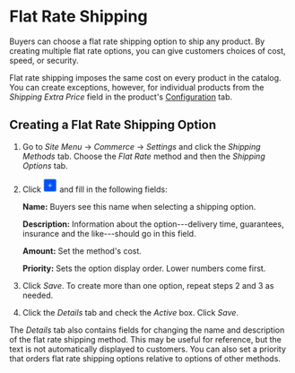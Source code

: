 # Flat Rate Shipping [](id=fixed-shipping-method)

Buyers can choose a flat rate shipping option to ship any product. By creating
multiple flat rate options, you can give customers choices of cost, speed, or
security.

Flat rate shipping imposes the same cost on every product in the catalog. You
can create exceptions, however, for individual products from the *Shipping Extra
Price* field in the product's
[Configuration](/web/commerce/documentation/-/knowledge_base/1-0/configuration#shipping)
tab.

## Creating a Flat Rate Shipping Option [](id=creating-a-flat-rate-shipping-option)

1.  Go to *Site Menu* &rarr; *Commerce* &rarr; *Settings* and click the
    *Shipping Methods* tab. Choose the *Flat Rate* method and then the *Shipping
    Options* tab.

2.  Click ![Add](../../images/icon-add.png) and fill in the following fields:

    **Name:** Buyers see this name when selecting a shipping option.

    **Description:** Information about the option---delivery time, guarantees,
    insurance and the like---should go in this field.

    **Amount:** Set the method's cost.

    **Priority:** Sets the option display order. Lower numbers come first.

3.  Click *Save*. To create more than one option, repeat steps 2 and 3 as
    needed.

4.  Click the *Details* tab and check the *Active* box. Click *Save*.

The *Details* tab also contains fields for changing the name and description of
the flat rate shipping method. This may be useful for reference, but the text is
not automatically displayed to customers. You can also set a priority that
orders flat rate shipping options relative to options of other methods. 
